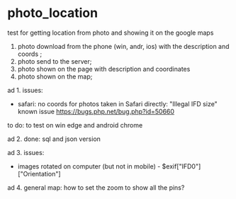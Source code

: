 # photo_location
test for getting location from photo and showing it on the google maps


1. photo download from the phone (win, andr, ios) with the description and coords ;
2. photo send to the server;
3. photo shown on the page with description  and coordinates
4. photo shown on the map;

ad 1. 
issues:
- safari: no coords for photos taken in Safari directly: "Illegal IFD size" known issue  https://bugs.php.net/bug.php?id=50660
 
 to do:
 to test on win  edge and android chrome
 



ad 2. 
done: sql and json version



ad 3.
issues:
- images rotated on computer (but not in mobile) - $exif["IFD0"]["Orientation"]


ad 4.
general map: how to set the zoom to show all the pins?

